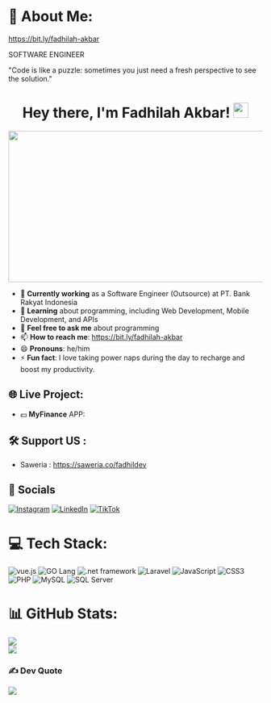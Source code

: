 # 💫 About Me:

https://bit.ly/fadhilah-akbar

SOFTWARE ENGINEER

"Code is like a puzzle: sometimes you just need a fresh perspective to see the solution."

<div align="center">
<h1>
  Hey there, I'm Fadhilah Akbar!
  <img src="https://media.giphy.com/media/hvRJCLFzcasrR4ia7z/giphy.gif" width="30px"/>
</h1>
</div>

<div align="center">
  <img src="https://i.pinimg.com/originals/48/2f/f3/482ff37c43387b76de1161edb4d04977.gif" width="600" height="300"/>
</div>



- 🔭 **Currently working** as a Software Engineer (Outsource) at PT. Bank Rakyat Indonesia
- 🌱 **Learning** about programming, including Web Development, Mobile Development, and APIs
- 💬 **Feel free to ask me** about programming
- 📫 **How to reach me**: https://bit.ly/fadhilah-akbar
- 😄 **Pronouns**: he/him
- ⚡ **Fun fact**: I love taking power naps during the day to recharge and boost my productivity.

## 🌐 Live Project:
- 💵 **MyFinance** APP: 

## 🛠️ Support US : 
- Saweria : https://saweria.co/fadhildev

## 💬 Socials
[![Instagram](https://img.shields.io/badge/Instagram-%23E4405F.svg?logo=Instagram&logoColor=white)](https://instagram.com/fadhilah_akbar1/) [![LinkedIn](https://img.shields.io/badge/LinkedIn-%230077B5.svg?logo=linkedin&logoColor=white)](https://www.linkedin.com/in/fadhilah-akbar/) [![TikTok](https://img.shields.io/badge/TikTok-%23000000.svg?logo=TikTok&logoColor=white)](https://www.tiktok.com/@_orcadev)

# 💻 Tech Stack:
![vue.js](https://img.shields.io/badge/vue.js-%234FC08D.svg?style=for-the-badge&logo=vue.js&logoColor=white) ![GO Lang](https://img.shields.io/badge/go-%231572B6.svg?style=for-the-badge&logo=go&logoColor=white) ![.net framework]( https://img.shields.io/badge/.NET-%231572B6.svg?style=for-the-badge&logo=.net&logoColor=white) ![Laravel](https://img.shields.io/badge/laravel-%23FF2D20.svg?style=for-the-badge&logo=laravel&logoColor=white) ![JavaScript](https://img.shields.io/badge/javascript-%23323330.svg?style=for-the-badge&logo=javascript&logoColor=%23F7DF1E) ![CSS3](https://img.shields.io/badge/css3-%231572B6.svg?style=for-the-badge&logo=css3&logoColor=white) ![PHP](https://img.shields.io/badge/php-%23777BB4.svg?style=for-the-badge&logo=php&logoColor=white) ![MySQL](https://img.shields.io/badge/mysql-%2300f.svg?style=for-the-badge&logo=mysql&logoColor=white) ![SQL Server](https://img.shields.io/badge/sql%20server-%23007A91.svg?style=for-the-badge&logo=microsoft%20sql%20server&logoColor=white)

# 📊 GitHub Stats:
![](https://github-readme-streak-stats.herokuapp.com/?user=fadhilah-akbar&theme=dark&hide_border=false)<br/>
![](https://github-readme-stats.vercel.app/api/top-langs/?username=fadhilah-akbar&theme=dark&hide_border=false&include_all_commits=true&count_private=false&layout=compact)

### ✍️ Dev Quote
![](https://quotes-github-readme.vercel.app/api?type=horizontal&theme=radical)

